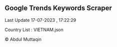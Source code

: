 

## Google Trends Keywords Scraper 
 
Last Update 17-07-2023 , 17:22:29

Country List :
VIETNAM.json



© Abdul Muttaqin 
